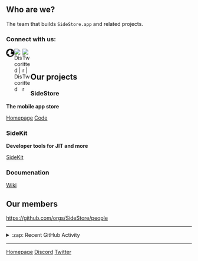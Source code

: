 <!-- 
Docs: How to use GitHub README and actions to auto-generate embedded content.
https://github.com/anuraghazra/github-readme-stats
https://www.youtube.com/watch?v=n6d4KHSKqGk
https://github.com/rahuldkjain/github-profile-readme-generator
 -->

## Who are we?

The team that builds `SideStore.app` and related projects.

### Connect with us:

<!--
[![Website](https://img.shields.io/website?label=sidestore.io&style=for-the-badge&url=https://sidestore.io)](https://sidestore.io)
[![Twitter Follow](https://img.shields.io/twitter/follow/sidestore_io?color=1DA1F2&logo=twitter&style=for-the-badge)](https://twitter.com/intent/follow?original_referer=https%3A%2F%2Fgithub.com%2Fsidestore&screen_name=sidestore)
[![GitHub Followers](https://img.shields.io/github/followers/sidestore?style=for-the-badge)]()
[![GitHub Sponsors](https://img.shields.io/github/sponsors/sidestore?style=for-the-badge
)]() 
-->

[<img align="left" alt="sidestore.io" width="22px" src="https://raw.githubusercontent.com/iconic/open-iconic/master/svg/globe.svg" />][website]
[<img align="left" alt="Discord | Discord" width="22px" src="https://cdn.jsdelivr.net/npm/simple-icons@v3/icons/discord.svg" />][discord]
[<img align="left" alt="Twitter | Twitter" width="22px" src="https://cdn.jsdelivr.net/npm/simple-icons@v3/icons/twitter.svg" />][twitter]

<br />
<br />

## Our projects

### SideStore

__The mobile app store__

[Homepage][website]
[Code][git.sidestore]

### SideKit

__Developer tools for JIT and more__

[SideKit][git.sidekit]

### Documenation

[Wiki][wiki]

## Our members

https://github.com/orgs/SideStore/people

---

<details>
  <summary>:zap: Recent GitHub Activity</summary>

<!--START_SECTION:activity-->
1. 🗣 Commented on [#324](https://github.com/SideStore/SideStore/issues/324) in [SideStore/SideStore](https://github.com/SideStore/SideStore)
2. 🗣 Commented on [#342](https://github.com/SideStore/SideStore/issues/342) in [SideStore/SideStore](https://github.com/SideStore/SideStore)
3. ❗️ Closed issue [#342](https://github.com/SideStore/SideStore/issues/342) in [SideStore/SideStore](https://github.com/SideStore/SideStore)
4. 🗣 Commented on [#12](https://github.com/SideStore/SideStore-Docs/issues/12) in [SideStore/SideStore-Docs](https://github.com/SideStore/SideStore-Docs)
5. ❗️ Closed issue [#343](https://github.com/SideStore/SideStore/issues/343) in [SideStore/SideStore](https://github.com/SideStore/SideStore)
6. 🗣 Commented on [#343](https://github.com/SideStore/SideStore/issues/343) in [SideStore/SideStore](https://github.com/SideStore/SideStore)
7. ❗️ Opened issue [#343](https://github.com/SideStore/SideStore/issues/343) in [SideStore/SideStore](https://github.com/SideStore/SideStore)
8. 💪 Opened PR [#12](https://github.com/SideStore/SideStore-Docs/pull/12) in [SideStore/SideStore-Docs](https://github.com/SideStore/SideStore-Docs)
9. 🗣 Commented on [#9](https://github.com/SideStore/SideStore-Docs/issues/9) in [SideStore/SideStore-Docs](https://github.com/SideStore/SideStore-Docs)
10. 🗣 Commented on [#342](https://github.com/SideStore/SideStore/issues/342) in [SideStore/SideStore](https://github.com/SideStore/SideStore)
11. 🗣 Commented on [#342](https://github.com/SideStore/SideStore/issues/342) in [SideStore/SideStore](https://github.com/SideStore/SideStore)
12. ❗️ Opened issue [#342](https://github.com/SideStore/SideStore/issues/342) in [SideStore/SideStore](https://github.com/SideStore/SideStore)
13. ❗️ Closed issue [#20](https://github.com/SideStore/sidestore.github.io/issues/20) in [SideStore/sidestore.github.io](https://github.com/SideStore/sidestore.github.io)
14. ❗️ Opened issue [#21](https://github.com/SideStore/sidestore.github.io/issues/21) in [SideStore/sidestore.github.io](https://github.com/SideStore/sidestore.github.io)
15. 🗣 Commented on [#233](https://github.com/SideStore/SideStore/issues/233) in [SideStore/SideStore](https://github.com/SideStore/SideStore)
16. ❗️ Closed issue [#8](https://github.com/SideStore/sidestore_downloader/issues/8) in [SideStore/sidestore_downloader](https://github.com/SideStore/sidestore_downloader)
17. ❗️ Closed issue [#9](https://github.com/SideStore/sidestore_downloader/issues/9) in [SideStore/sidestore_downloader](https://github.com/SideStore/sidestore_downloader)
18. 🗣 Commented on [#233](https://github.com/SideStore/SideStore/issues/233) in [SideStore/SideStore](https://github.com/SideStore/SideStore)
19. 🗣 Commented on [#233](https://github.com/SideStore/SideStore/issues/233) in [SideStore/SideStore](https://github.com/SideStore/SideStore)
20. ❗️ Opened issue [#9](https://github.com/SideStore/sidestore_downloader/issues/9) in [SideStore/sidestore_downloader](https://github.com/SideStore/sidestore_downloader)
<!--END_SECTION:activity-->

</details>

---

[Homepage][patreon] [Discord][discord] [Twitter][twitter]

<!--
- [Patreon][patreon]
- [OpenCollective][opencollective]
- [YouTube][youtube]
-->

[website]: https://sidestore.io
[wiki]: https://wiki.sidestore.io
[twitter]: https://twitter.com/sidestore_io
[discord]: https://discord.gg/CacsuuzsBq
[youtube]: https://youtube.com/TODO
[patreon]: https://www.patreon.com/SideStore
[opencollective]: https://opencollective.com/TODO
[git.sidestore]: https://github.com/SideStore/SideStore/
[git.sidekit]: https://github.com/SideStore/SideKit

